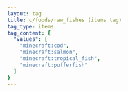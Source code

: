```yaml
---
layout: tag
title: c/foods/raw_fishes (items tag)
tag_type: items
tag_content: {
  "values": [
    "minecraft:cod",
    "minecraft:salmon",
    "minecraft:tropical_fish",
    "minecraft:pufferfish"
  ]
}
---
```


